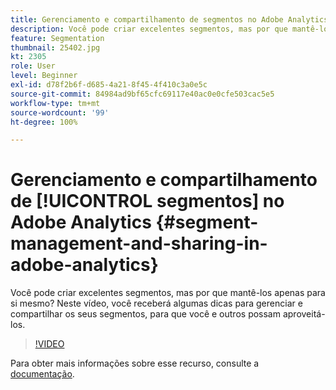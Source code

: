 ```yaml
---
title: Gerenciamento e compartilhamento de segmentos no Adobe Analytics
description: Você pode criar excelentes segmentos, mas por que mantê-los apenas para si mesmo? Neste vídeo, você receberá algumas dicas para gerenciar e compartilhar os seus segmentos, para que você e outros possam aproveitá-los.
feature: Segmentation
thumbnail: 25402.jpg
kt: 2305
role: User
level: Beginner
exl-id: d78f2b6f-d685-4a21-8f45-4f410c3a0e5c
source-git-commit: 84984ad9bf65cfc69117e40ac0e0cfe503cac5e5
workflow-type: tm+mt
source-wordcount: '99'
ht-degree: 100%

---
```


# Gerenciamento e compartilhamento de [!UICONTROL segmentos] no Adobe Analytics {#segment-management-and-sharing-in-adobe-analytics}

Você pode criar excelentes segmentos, mas por que mantê-los apenas para si mesmo? Neste vídeo, você receberá algumas dicas para gerenciar e compartilhar os seus segmentos, para que você e outros possam aproveitá-los.

>[!VIDEO](https://video.tv.adobe.com/v/25402/?quality=12&learn=on)

Para obter mais informações sobre esse recurso, consulte a [documentação](https://experienceleague.adobe.com/docs/analytics/components/segmentation/segmentation-workflow/seg-manage.html?lang=pt-BR).
